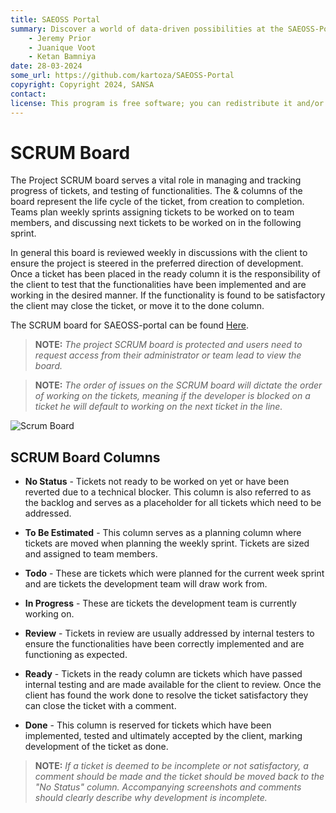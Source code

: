 ```yaml
---
title: SAEOSS Portal
summary: Discover a world of data-driven possibilities at the SAEOSS-Portal, where information converges to empower data sharing and decision-making.
    - Jeremy Prior
    - Juanique Voot
    - Ketan Bamniya
date: 28-03-2024
some_url: https://github.com/kartoza/SAEOSS-Portal
copyright: Copyright 2024, SANSA
contact:
license: This program is free software; you can redistribute it and/or modify it under the terms of the GNU Affero General Public License as published by the Free Software Foundation; either version 3 of the License, or (at your option) any later version.
---
```


# SCRUM Board

The Project SCRUM board serves a vital role in managing and tracking progress of tickets, and testing of functionalities. The & columns of the board represent the life cycle of the ticket, from creation to completion.  Teams plan weekly sprints assigning tickets to be worked on to team members, and discussing next tickets to be worked on in the following sprint.

In general this board is reviewed weekly in discussions with the client to ensure the project is steered in the preferred direction of development. Once a ticket has been placed in the ready column it is the responsibility of the client to test that the functionalities have been implemented and are working in the desired manner. If the functionality is found to be satisfactory the client may close the ticket, or move it to the done column.  

The SCRUM board for SAEOSS-portal can be found [Here](https://github.com/orgs/kartoza/projects/37/views/2).

> **NOTE:** *The project SCRUM board is protected and users need to request access from their administrator or team lead to view the board.*

> **NOTE:** *The order of issues on the SCRUM board will dictate the order of working on the tickets, meaning if the developer is blocked on a ticket he will default to working on the next ticket in the line.*

![Scrum Board]()

## SCRUM Board Columns

- **No Status** - Tickets not ready to be worked on yet or have been reverted due to a technical blocker. This column is also referred to as the backlog and serves as a placeholder for all tickets which need to be addressed.

- **To Be Estimated** - This column serves as a planning column where tickets are moved when planning the weekly sprint. Tickets are sized and assigned to team members.

- **Todo** - These are tickets which were planned for the current week sprint and are tickets the development team will draw work from.

- **In Progress** - These are tickets the development team is currently working on.

- **Review** - Tickets in review are usually addressed by internal testers to ensure the functionalities have been correctly implemented and are functioning as expected.

- **Ready** - Tickets in the ready column are tickets which have passed internal testing and are made available for the client to review. Once the client has found the work done to resolve the ticket satisfactory they can close the ticket with a comment.

- **Done** - This column is reserved for tickets which have been implemented, tested and ultimately accepted by the client, marking development of the ticket as done.

> **NOTE:** *If a ticket is deemed to be incomplete or not satisfactory, a comment should be made and the ticket should be moved back to the "No Status" column. Accompanying screenshots and comments should clearly describe why development is incomplete.*
